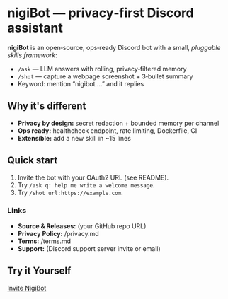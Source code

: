 # nigiBot — privacy‑first Discord assistant

**nigiBot** is an open‑source, ops‑ready Discord bot with a small, *pluggable skills framework*:
- `/ask` — LLM answers with rolling, privacy‑filtered memory
- `/shot` — capture a webpage screenshot + 3‑bullet summary
- Keyword: mention “nigibot …” and it replies

## Why it's different
- **Privacy by design:** secret redaction + bounded memory per channel
- **Ops ready:** healthcheck endpoint, rate limiting, Dockerfile, CI
- **Extensible:** add a new skill in ~15 lines

## Quick start
1. Invite the bot with your OAuth2 URL (see README).
2. Try `/ask q: help me write a welcome message`.
3. Try `/shot url:https://example.com`.

### Links
- **Source & Releases:** (your GitHub repo URL)
- **Privacy Policy:** /privacy.md
- **Terms:** /terms.md
- **Support:** (Discord support server invite or email)

## Try it Yourself
[Invite NigiBot](hhttps://discord.com/oauth2/authorize?client_id=1145135940969439325&scope=bot+applications.commands&permissions=93184)